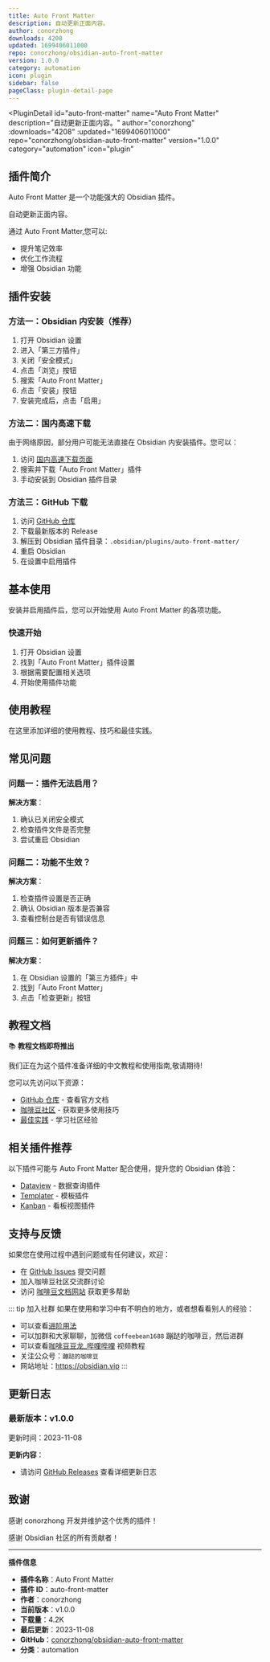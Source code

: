 ```yaml
---
title: Auto Front Matter
description: 自动更新正面内容。
author: conorzhong
downloads: 4208
updated: 1699406011000
repo: conorzhong/obsidian-auto-front-matter
version: 1.0.0
category: automation
icon: plugin
sidebar: false
pageClass: plugin-detail-page
---
```


<PluginDetail
  id="auto-front-matter"
  name="Auto Front Matter"
  description="自动更新正面内容。"
  author="conorzhong"
  :downloads="4208"
  :updated="1699406011000"
  repo="conorzhong/obsidian-auto-front-matter"
  version="1.0.0"
  category="automation"
  icon="plugin"
>

<!-- AUTO_GENERATED_START -->
## 插件简介

Auto Front Matter 是一个功能强大的 Obsidian 插件。

自动更新正面内容。

通过 Auto Front Matter,您可以:

- 提升笔记效率
- 优化工作流程
- 增强 Obsidian 功能

<!-- AUTO_GENERATED_END -->

<!-- AUTO_GENERATED_START -->
## 插件安装

### 方法一：Obsidian 内安装（推荐）

1. 打开 Obsidian 设置
2. 进入「第三方插件」
3. 关闭「安全模式」
4. 点击「浏览」按钮
5. 搜索「Auto Front Matter」
6. 点击「安装」按钮
7. 安装完成后，点击「启用」

### 方法二：国内高速下载

由于网络原因，部分用户可能无法直接在 Obsidian 内安装插件。您可以：

1. 访问 [国内高速下载页面](/zh/documentation/obsidian-plugins-download.html)
2. 搜索并下载「Auto Front Matter」插件
3. 手动安装到 Obsidian 插件目录

### 方法三：GitHub 下载

1. 访问 [GitHub 仓库](https://github.com/conorzhong/obsidian-auto-front-matter)
2. 下载最新版本的 Release
3. 解压到 Obsidian 插件目录：`.obsidian/plugins/auto-front-matter/`
4. 重启 Obsidian
5. 在设置中启用插件

## 基本使用

安装并启用插件后，您可以开始使用 Auto Front Matter 的各项功能。

### 快速开始

1. 打开 Obsidian 设置
2. 找到「Auto Front Matter」插件设置
3. 根据需要配置相关选项
4. 开始使用插件功能

<!-- AUTO_GENERATED_END -->

<!-- CUSTOM_CONTENT_START:tutorial -->
## 使用教程

在这里添加详细的使用教程、技巧和最佳实践。

<!-- CUSTOM_CONTENT_END:tutorial -->

<!-- SHARED_CONTENT_START -->
## 常见问题

### 问题一：插件无法启用？

**解决方案**：
1. 确认已关闭安全模式
2. 检查插件文件是否完整
3. 尝试重启 Obsidian

### 问题二：功能不生效？

**解决方案**：
1. 检查插件设置是否正确
2. 确认 Obsidian 版本是否兼容
3. 查看控制台是否有错误信息

### 问题三：如何更新插件？

**解决方案**：
1. 在 Obsidian 设置的「第三方插件」中
2. 找到「Auto Front Matter」
3. 点击「检查更新」按钮

## 教程文档

📚 **教程文档即将推出**

我们正在为这个插件准备详细的中文教程和使用指南,敬请期待!

您可以先访问以下资源：
- [GitHub 仓库](https://github.com/conorzhong/obsidian-auto-front-matter) - 查看官方文档
- [咖啡豆社区](/zh/bases/) - 获取更多使用技巧
- [最佳实践](/zh/best-practices/) - 学习社区经验

## 相关插件推荐

以下插件可能与 Auto Front Matter 配合使用，提升您的 Obsidian 体验：

- [Dataview](/zh/plugins/dataview.html) - 数据查询插件
- [Templater](/zh/plugins/templater-obsidian.html) - 模板插件
- [Kanban](/zh/plugins/obsidian-kanban.html) - 看板视图插件

## 支持与反馈

如果您在使用过程中遇到问题或有任何建议，欢迎：

- 在 [GitHub Issues](https://github.com/conorzhong/obsidian-auto-front-matter/issues) 提交问题
- 加入咖啡豆社区交流群讨论
- 访问 [咖啡豆文档网站](https://obsidian.vip) 获取更多帮助

::: tip 加入社群
如果在使用和学习中有不明白的地方，或者想看看别人的经验：
- 可以查看[进阶用法](/zh/advanced)
- 可以加群和大家聊聊，加微信 `coffeebean1688` 蹦跶的咖啡豆，然后进群
- 可以查看[咖啡豆豆龙_哔哩哔哩](https://space.bilibili.com/618777356) 视频教程
- 关注公众号：`蹦跶的咖啡豆`
- 网站地址：https://obsidian.vip
:::
<!-- SHARED_CONTENT_END -->

<!-- AUTO_GENERATED_START -->
## 更新日志

### 最新版本：v1.0.0

更新时间：2023-11-08

**更新内容**：
- 请访问 [GitHub Releases](https://github.com/conorzhong/obsidian-auto-front-matter/releases) 查看详细更新日志

## 致谢

感谢 conorzhong 开发并维护这个优秀的插件！

感谢 Obsidian 社区的所有贡献者！

---

**插件信息**
- **插件名称**：Auto Front Matter
- **插件 ID**：auto-front-matter
- **作者**：conorzhong
- **当前版本**：v1.0.0
- **下载量**：4.2K
- **最后更新**：2023-11-08
- **GitHub**：[conorzhong/obsidian-auto-front-matter](https://github.com/conorzhong/obsidian-auto-front-matter)
- **分类**：automation
<!-- AUTO_GENERATED_END -->

</PluginDetail>

